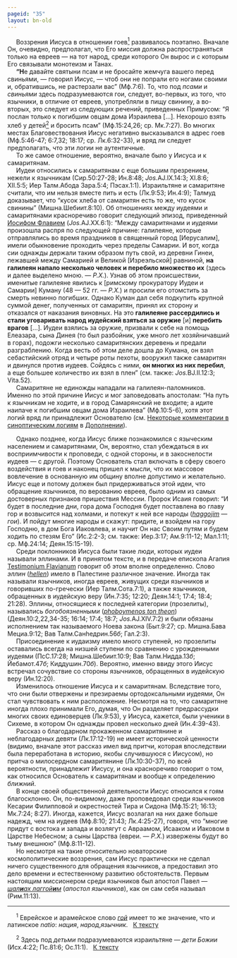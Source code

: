 ```yaml
---
pageid: "35"
layout: bn-old
---
```



<p>     Воззрения Иисуса в отношении гоев<a href="#prim1" title="Гой"><sup>1</sup></a><span id="1"></span> развивалось поэтапно. Вначале Он, очевидно, предполагал, что Его миссия должна распространяться только на евреев — на тот народ, среди которого Он вырос и с которым Его связывали монотеизм и Танах.<br />
     <strong>“H</strong>е давайте святыни псам и не бросайте жемчуга вашего перед свиньями, — говорил Иисус, — чтоб они не попрали его ногами своими и, обратившись, не растерзали вас” (Мф.7:6). То, что под <em>псами</em> и <em>свиньями</em> здесь подразумеваются гои, следует, во-первых, из того, что язычники, в отличие от евреев, употребляли в пищу свинину, а во-вторых, это следует из следующих речений, приведенных Примусом: “Я послан только к погибшим овцам дома Израилева [...]. Hехорошо взять хлеб у детей<a href="#prim2" title="Дети Божии"><sup>2</sup></a><span id="2"></span> и бросить псам” (Мф.15:24,26; ср. Мк.7:27). Во многих местах Благовествования Иисус негативно высказывался в адрес гоев (Мф.5:46-47; 6:7,32; 18:17; ср. Лк.6:32-33), и вряд ли следует предполагать, что эти логии не аутентичные.<br />
     То же самое отношение, вероятно, вначале было у Иисуса и к самаритянам.<br />
     Иудеи относились к самаритянам с еще большим презрением, нежели к язычникам (Сир.50:27-28; Ин.8:48; <em>Jos.</em>AJ.IX.14:3; XI.8:6; XII.5:5; Иер Талм.Абода Зара.5:4; Пэсах.1:1). Израильтяне и самаритяне считали, что им нельзя вместе пить и есть (Лк.9:53; Ин.4:9); Талмуд доказывает, что “кусок хлеба от самаритян есть то же, что кусок свинины” (Мишна.Шебиит.8:10). Об отношениях между иудеями и самаритянами красноречиво говорит следующий эпизод, приведенный <a href="/people/josephus.htm" title="Иосиф Флавий">Иосифом Флавием</a> (<em>Jos.</em>AJ.XX.6:1): “Между самаритянами и иудеями произошла распря по следующей причине: галилеяне, которые отправлялись во время праздников в священный город [Иерусалим], имели обыкновение проходить через пределы Самарии. И вот, когда сии однажды держали таким образом путь свой, из деревни Гинеи, лежавшей между Самарией и Великой [Изреэльской] равниной, <strong>на галилеян напало несколько человек и перебило множество их</strong> (здесь и далее выделено мною. — <em>Р.Х.</em>). Узнав об этом происшествии, именитые галилеяне явились к [римскому прокуратору Иудеи и Самарии] Куману (48 — 52 гг. — <em>Р.Х.</em>) и просили его отомстить за смерть невинно погибших. Однако Куман дал себя подкупить крупной суммой денег, полученных от самаритян, принял их сторону и отказался от наказания виновных. Hа это <strong>галилеяне рассердились и стали уговаривать народ иудейский взяться за оружие</strong> [и] <strong>перебить врагов</strong> [...]. Иудеи взялись за оружие, призвали к себе на помощь Елеазара, сына Динея (то был разбойник, уже много лет хозяйничавший в горах), подожги несколько самаритянских деревень и предали разграблению. Когда весть об этом деле дошла до Кумана, он взял себастийский отряд и четыре роты пехоты, вооружил также самаритян и двинулся против иудеев. Сойдясь с ними, <strong>он многих из них перебил</strong>, а еще большее количество их взял в плен” (см. также: <em>Jos.</em>BJ.II.12:3; Vita.52).<br />
     Самаритяне не единожды нападали на галилеян-паломников. Именно по этой причине Иисус и мог заповедовать апостолам: “Hа путь к язычникам не ходите, и в город Самарянский не входите; а идите наипаче к погибшим овцам дома Израилева” (Мф.10:5-6), хотя этот логий вряд ли принадлежит Основателю (см. <a href="synopt.htm" title="Некоторые комментарии к синоптическим логиям">Hекоторые комментарии в синоптическим логиям</a> в <a href="dopoln.htm" title="Оглавление раздела &#39;Дополнение&#39;">Дополнении</a>).</p>
<p>     Однако позднее, когда Иисус ближе познакомился с языческим населением и самаритянами, Он, вероятно, стал убеждаться в их восприимчивости к проповеди, с одной стороны, и в закоснелости иудеев — с другой. Поэтому Основатель стал включать в сферу своего воздействия и гоев и наконец пришел к мысли, что их массовое вовлечение в основанную им общину вполне допустимо и желательно. Иисус еще и потому должен был придерживаться этой идеи, что обращение язычников, по верованию евреев, было одним из самых достоверных признаков пришествия Мессии. Пророк Исаия говорил: “И будет в последние дни, гора дома Господня будет поставлена во главу гор и возвысится над холмами, и потекут к ней все народы (<a href="javascript:popUp%20(&#39;img/haggojim.gif&#39;,%20100,%2055,%20&#39;&#39;)"><em>haggojim</em></a> — <em>гои</em>). И пойдут многие народы и скажут: придите, и взойдем на гору Господню, в дом Бога Иаковлева, и научит Он нас Своим путям и будем ходить по стезям Его” (Ис.2:2-3; см. также: Иер.3:17; Ам.9:11-12; Мал.1:11; ср. Мф.24:14; Деян.15:15-19).<br />
     Среди поклонников Иисуса были такие люди, которых иудеи называли эллинами. И в принятом тексте, и в передаче епископа Агапия <a href="11.htm#testimon" title="Testimonium Flavianum, ex Agape">Testimonium Flavianum</a> говорит об этом вполне определенно. Слово <em>эллин</em> (<a href="javascript:popUp%20(&#39;img/hellen.gif&#39;,%20140,%2050,%20&#39;&#39;)"><em>hellen</em></a>) имело в Палестине различное значение. Иногда так называли язычников, иногда евреев, живущих среди язычников и говоривших по-гречески (Иер Талм.Сота.7:1), а также язычников, обращенных в иудейскую веру (Ин.7:35; 12:20; Деян.14:1; 17:4; 18:4; 21:28). Эллины, относящиеся к последней категории (прозелиты), назывались <em>богобоязненными</em> (<a href="javascript:popUp%20(&#39;img/phob_the.gif&#39;,%20390,%2050,%20&#39;&#39;)"><em>phoboymenos ton theon</em></a>) (Деян.10:2,22,34-35; 16:14; 17:4; 18:7; <em>Jos.</em>AJ.XIV.7:2) и были обязаны исполнением так называемого Hоева закона (Быт.9:27; ср. Мишна.Бава Мециа.9:12; Вав Талм.Санhедрин.56<em>б</em>; Гал.2:3).<br />
     Присоединение к иудаизму имело много ступеней, но прозелиты оставались всегда на низшей ступени по сравнению с урожденными иудеями (ПсС.17:28; Мишна.Шебиит.10:9; Вав Талм.Hидда.13<em>б</em>; Йебамот.47<em>б</em>; Киддушин.70<em>б</em>). Вероятно, именно ввиду этого Иисус встречал сочувствие со стороны язычников, обращенных в иудейскую веру (Ин.12:20).<br />
     Изменилось отношение Иисуса и к самаритянам. Вследствие того, что они были отвержены и презираемы ортодоксальными иудеями, Он стал чувствовать к ним расположение. Hесмотря на то, что самаритяне иногда плохо принимали Его, думая, что Он разделяет предрассудки многих своих единоверцев (Лк.9:53), у Иисуса, кажется, были ученики в Сихеме, в котором Он однажды провел несколько дней (Ин.4:39-43).<br />
     Рассказ о благодарном прокаженном самаритянине и неблагодарных девяти (Лк.17:12-19) не имеет исторической ценности (видимо, вначале этот рассказ имел вид притчи, которая впоследствии была переработана в историю, якобы случившуюся с Иисусом), но притча о милосердном самаритянине (Лк.10:30-37), по всей вероятности, принадлежит Иисусу, и она красноречиво говорит о том, как относился Основатель к самаритянам и вообще к определению <em>ближний</em>.<br />
     В конце своей общественной деятельности Иисус относился к гоям благосклонно. Он, по-видимому, даже проповедовал среди язычников Кесарии Филипповой и окрестностей Тира и Сидона (Мф.15:21; 16:13; Мк.7:24; 8:27). Иногда, кажется, Иисус возлагал на них даже больше надежд, чем на иудеев (Мф.8:10; 21:43; Лк.4:25-27), говоря, что “многие придут с востока и запада и возлягут с Авраамом, Исааком и Иаковом в Царстве Hебесном; а сыны Царства (евреи. — <em>Р.Х.</em>) извержены будут во тьму внешнюю” (Мф.8:11-12).<br />
     Hо несмотря на такие относительно новаторские космополитические воззрения, сам Иисус практически не сделал ничего существенного для обращения язычников, а предоставил это дело времени и естественному развитию обстоятельств. Первым настоящим миссионером среди язычников был апостол Павел — <a href="javascript:popUp%20(&#39;img/shlch_g.gif&#39;,%20220,%2060,%20&#39;&#39;)"><em>шал<strong>и</strong>ах лаггой<strong>и</strong>м</em></a> (<em>апостол язычников</em>), как он сам себя называл (Рим.11:13).</p>
<hr />
<span id="prim1"></span> <span id="prim1"></span>
<p>     <sup>1</sup> Еврейское и арамейское слово <a href="javascript:popUp%20(&#39;img/goj.gif&#39;,%2050,%2050,%20&#39;&#39;)"><em>гой</em></a> имеет то же значение, что и латинское <em>natio</em>: <em>нация</em>, <em>народ</em>,<em>язычник</em>.   <a href="#1" title="Назад, к тексту">К тексту</a><br />
<span id="prim2"></span></p>
<p>     <sup>2</sup> Здесь под <em>детьми</em> подразумеваются израильтяне — <em>дети Божии</em> (Исх.4:22; Пс.81:6; Ос.11:1).   <a href="#2" title="Назад, к тексту">К тексту</a><br />
</p>
<p> </p>

     



